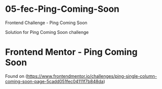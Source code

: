 # 05-fec-Ping-Coming-Soon

Frontend Challenge - Ping Coming Soon

Solution for Ping Coming Soon challenge

# Frontend Mentor - Ping Coming Soon

Found on (https://www.frontendmentor.io/challenges/ping-single-column-coming-soon-page-5cadd051fec04111f7b848da)
